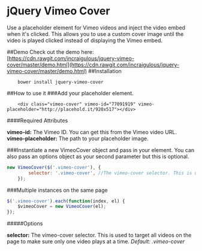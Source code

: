 jQuery Vimeo Cover
====================

Use a placeholder element for Vimeo videos and inject the video embed when it's clicked. This allows you to use a custom cover image until the video is played clicked instead of displaying the Vimeo embed.

##Demo
Check out the demo here: [https://cdn.rawgit.com/incraigulous/jquery-vimeo-cover/master/demo.html](https://cdn.rawgit.com/incraigulous/jquery-vimeo-cover/master/demo.html)
##Installation
````
    bower install jquery-vimeo-cover
````

##How to use it
###Add your placeholder element.

````
    <div class="vimeo-cover" vimeo-id="77091919" vimeo-placeholder="http://placehold.it/920x517"></div>
````

####Required Attributes

**vimeo-id:** The Vimeo ID. You can get this from the Vimeo video URL.
**vimeo-placeholder:** The path to your placeholder image.

###Instantiate a new VimeoCover object and pass in your element. You can also pass an options object as your second parameter but this is optional.


````javascript
new VimeoCover($('.vimeo-cover'), {
        selector: '.vimeo-cover', //The vimeo-cover selector. This is used to target all videos on the page to make sure only one video plays at a time.
    });
````

###Multiple instances on the same page

````javascript
$('.vimeo-cover').each(function(index, el) {
    $vimeoCover = new VimeoCover(el);
});
````

#####Options

**selector:** The vimeo-cover selector. This is used to target all videos on the page to make sure only one video plays at a time. *Default: .vimeo-cover*